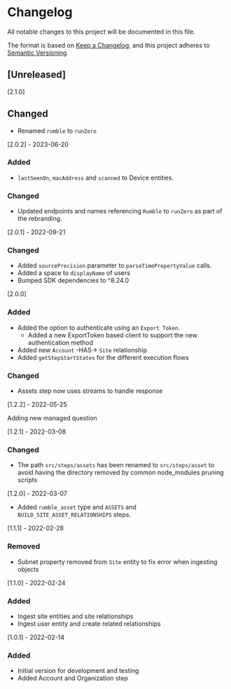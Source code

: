 # Changelog

All notable changes to this project will be documented in this file.

The format is based on [Keep a Changelog](https://keepachangelog.com/en/1.0.0/),
and this project adheres to
[Semantic Versioning](https://semver.org/spec/v2.0.0.html).

## [Unreleased]

[2.1.0]

## Changed

- Renamed `rumble` to `runZero`

[2.0.2] - 2023-06-20

### Added

- `lastSeenOn`, `macAddress` and `scanned` to Device entities.

### Changed

- Updated endpoints and names referencing `Rumble` to `runZero` as part of the
  rebranding.

[2.0.1] - 2022-09-21

### Changed

- Added `sourcePrecision` parameter to `parseTimePropertyValue` calls.
- Added a space to `displayName` of users
- Bumped SDK dependencies to ^8.24.0

[2.0.0]

### Added

- Added the option to authenticate using an `Export Token`.
  - Added a new ExportToken based client to support the new authentication
    method
- Added new `Account` -HAS-> `Site` relationship
- Added `getStepStartStates` for the different execution flows

### Changed

- Assets step now uses streams to handle response

[1.2.2] - 2022-05-25

Adding new managed question

[1.2.1] - 2022-03-08

### Changed

- The path `src/steps/assets` has been renamed to `src/steps/asset` to avoid
  having the directory removed by common node_modules pruning scripts

[1.2.0] - 2022-03-07

- Added `rumble_asset` type and `ASSETS` and `BUILD_SITE_ASSET_RELATIONSHIPS`
  steps.

[1.1.1] - 2022-02-28

### Removed

- Subnet property removed from `Site` entity to fix error when ingesting objects

[1.1.0] - 2022-02-24

### Added

- Ingest site entities and site relationships
- Ingest user entity and create related relationships

[1.0.1] - 2022-02-14

### Added

- Initial version for development and testing
- Added Account and Organization step
